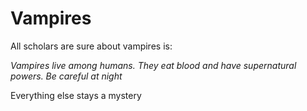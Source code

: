# Vampires

All scholars are sure about vampires is:

_Vampires live among humans. They eat blood and have supernatural powers. Be careful at night_

Everything else stays a mystery
